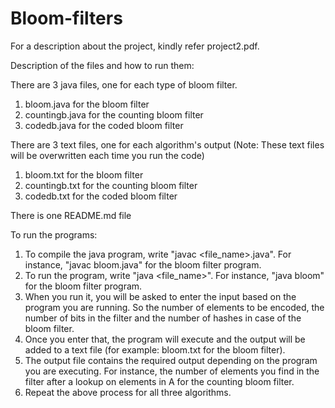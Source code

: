 # Bloom-filters

For a description about the project, kindly refer project2.pdf.

Description of the files and how to run them:

There are 3 java files, one for each type of bloom filter.
1. bloom.java for the bloom filter
2. countingb.java for the counting bloom filter 
3. codedb.java for the coded bloom filter

There are 3 text files, one for each algorithm's output (Note: These text files will be overwritten each time you run the code)
1. bloom.txt for the bloom filter
2. countingb.txt for the counting bloom filter 
3. codedb.txt for the coded bloom filter 

There is one README.md file

To run the programs:
1. To compile the java program, write "javac <file_name>.java". For instance, "javac bloom.java" for the bloom filter program.
2. To run the program, write "java <file_name>".  For instance, "java bloom" for the bloom filter program.
3. When you run it, you will be asked to enter the input based on the program you are running.
	 So the number of elements to be encoded, the number of bits in the filter and the number 
	 of hashes in case of the bloom filter.
4. Once you enter that, the program will execute and the output will be added to a text file (for example: bloom.txt for the bloom filter).
5. The output file contains the required output depending on the program you are executing.
	 For instance, the number of elements you find in the filter after a lookup on elements in A for the counting bloom filter.
6. Repeat the above process for all three algorithms.
